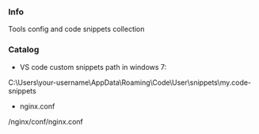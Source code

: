 ### Info
Tools config and code snippets collection

### Catalog

* VS code custom snippets path in windows 7:

C:\Users\your-username\AppData\Roaming\Code\User\snippets\my.code-snippets

* nginx.conf

/nginx/conf/nginx.conf
